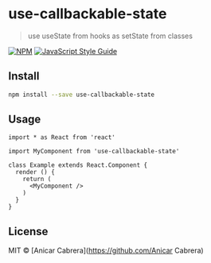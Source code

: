 # use-callbackable-state

> use useState from hooks as setState from classes

[![NPM](https://img.shields.io/npm/v/use-callbackable-state.svg)](https://www.npmjs.com/package/use-callbackable-state) [![JavaScript Style Guide](https://img.shields.io/badge/code_style-standard-brightgreen.svg)](https://standardjs.com)

## Install

```bash
npm install --save use-callbackable-state
```

## Usage

```tsx
import * as React from 'react'

import MyComponent from 'use-callbackable-state'

class Example extends React.Component {
  render () {
    return (
      <MyComponent />
    )
  }
}
```

## License

MIT © [Anicar Cabrera](https://github.com/Anicar Cabrera)
